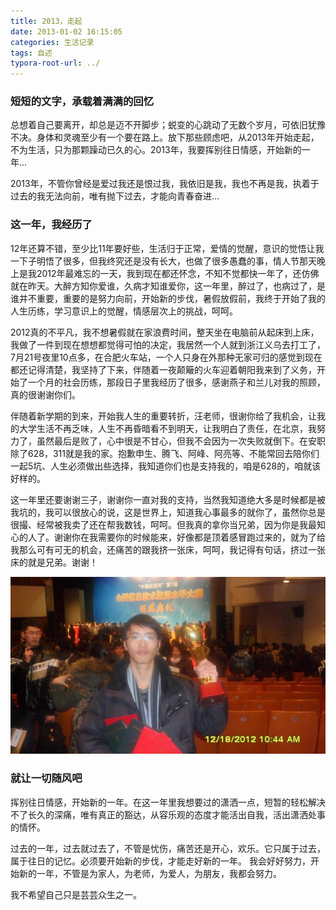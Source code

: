 ```yaml
---
title: 2013，走起
date: 2013-01-02 16:15:05
categories: 生活记录
tags: 自述
typora-root-url: ../
---
```

### 短短的文字，承载着满满的回忆

总想着自己要离开，却总是迈不开脚步；蜕变的心跳动了无数个岁月，可依旧犹豫不决。身体和灵魂至少有一个要在路上。放下那些顾虑吧，从2013年开始走起，不为生活，只为那颗躁动已久的心。2013年，我要挥别往日情感，开始新的一年...

2013年，不管你曾经是爱过我还是恨过我，我依旧是我，我也不再是我，执着于过去的我无法向前，唯有抛下过去，才能向青春奋进...

### 这一年，我经历了

12年还算不错，至少比11年要好些，生活归于正常，爱情的觉醒，意识的觉悟让我一下子明悟了很多，但我终究还是没有长大，也做了很多愚蠢的事，情人节那天晚上是我2012年最难忘的一天，我到现在都还怀念，不知不觉都快一年了，还仿佛就在昨天。大醉方知你爱谁，久病才知谁爱你，这一年里，醉过了，也病过了，是谁并不重要，重要的是努力向前，开始新的步伐，暑假放假前，我终于开始了我的人生历练，学习意识上的觉醒，情感层次上的挑战，呵呵。

2012真的不平凡，我不想暑假就在家浪费时间，整天坐在电脑前从起床到上床，我做了一件到现在想想都觉得可怕的决定，我居然一个人就到浙江义乌去打工了，7月21号夜里10点多，在合肥火车站，一个人只身在外那种无家可归的感觉到现在都还记得清楚，我坚持了下来，伴随着一夜颠簸的火车迎着朝阳我来到了义务，开始了一个月的社会历练，那段日子里我经历了很多，感谢燕子和兰儿对我的照顾，真的很谢谢你们。

伴随着新学期的到来，开始我人生的重要转折，汪老师，很谢你给了我机会，让我的大学生活不再乏味，人生不再昏暗看不到明天，让我明白了责任，在北京，我努力了，虽然最后是败了，心中很是不甘心，但我不会因为一次失败就倒下。在安职除了628，311就是我的家。抱歉申生、腾飞、阿峰、阿亮等、不能常回去陪你们一起5坑、人生必须做出些选择，我知道你们也是支持我的，咱是628的，咱就该好样的。

这一年里还要谢谢三子，谢谢你一直对我的支持，当然我知道绝大多是时候都是被我坑的，我可以很放心的说，这是世界上，知道我心事最多的就你了，虽然你总是很撮、经常被我卖了还在帮我数钱，呵呵。但我真的拿你当兄弟，因为你是我最知心的人了。谢谢你在我需要你的时候能来，好像都是顶着感冒跑过来的，就为了给我那么可有可无的机会，还痛苦的跟我挤一张床，呵呵，我记得有句话，挤过一张床的就是兄弟。谢谢！

![](/images/article/2012_12_18.jpeg)

### 就让一切随风吧

挥别往日情感，开始新的一年。在这一年里我想要过的潇洒一点，短暂的轻松解决不了长久的深痛，唯有真正的豁达，从容乐观的态度才能活出自我，活出潇洒处事的情怀。

过去的一年，过去就过去了，不管是忧伤，痛苦还是开心，欢乐。它只属于过去，属于往日的记忆。必须要开始新的步伐，才能走好新的一年。
我会好好努力，开始新的一年，不管是为家人，为老师，为爱人，为朋友，我都会努力。

我不希望自己只是芸芸众生之一。
